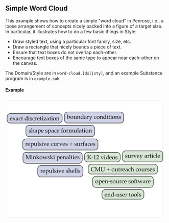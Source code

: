 ## Simple Word Cloud

This example shows how to create a simple "word cloud" in Penrose, i.e., a loose arrangement of concepts nicely packed into a figure of a target size. In particular, it illustrates how to do a few basic things in Style:

- Draw styled text, using a particular font family, size, etc.
- Draw a rectangle that nicely bounds a piece of text.
- Ensure that text boxes do not overlap each-other.
- Encourage text boxes of the same type to appear near each-other on the canvas.

The Domain/Style are in `word-cloud.[dsl|sty]`, and an example Substance program is in `example.sub`.

#### Example

<img src="./example.png" width="500px"/>
